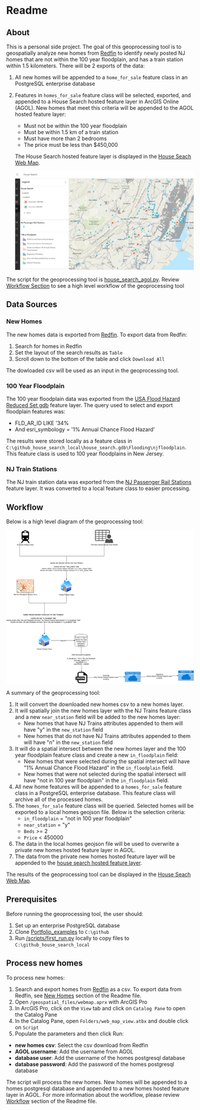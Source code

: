 # Readme

## About
This is a personal side project. The goal of this geoprocessing tool is to geospatially analyze new homes from [Redfin](https://www.redfin.com/county/1910/NJ/Union-County) to identify newly posted NJ homes that are not within the 100 year floodplain, and has a train station within 1.5 kilometers. There will be 2 exports of the data:

1. All new homes will be appended to a `home_for_sale` feature class in an PostgreSQL enterprise database
2. Features in `homes_for_sale` feature class will be selected, exported, and appended to a House Search hosted feature layer in ArcGIS Online (AGOL). New homes that meet this criteria will be appended to the AGOL hosted feature layer:

    - Must not be within the 100 year floodplain
    - Must be within 1.5 km of a train station
    - Must have more than 2 bedrooms
    - The price must be less than $450,000 
    
    The House Search hosted feature layer is displayed in the [House Seach Web Map](https://www.arcgis.com/apps/mapviewer/index.html?webmap=a9f2fa2b4262417f96440b300cdda491).

    ![House Search Web Map](/Documentation/Images/web_map.png)


The script for the geoprocessing tool is [house_search_agol.py](/scripts/house_search_agol.py). Review [Workflow Section](#workflow) to see a high level workflow of the geoprocessing tool


## Data Sources
### New Homes

The new homes data is exported from [Redfin](https://www.redfin.com). To export data from Redfin:
1. Search for homes in Redfin
2. Set the layout of the search results as `Table`
2. Scroll down to the bottom of the table and click `Download All`

The dowloaded csv will be used as an input in the geoprocessing tool.

### 100 Year Floodplain

The 100 year floodplain data was exported from the [USA Flood Hazard Reduced Set gdb](https://services.arcgis.com/P3ePLMYs2RVChkJx/arcgis/rest/services/USA_Flood_Hazard_Reduced_Set_gdb/FeatureServer) feature layer. The query used to select and export floodplain features was:

- FLD_AR_ID LIKE '34%
- And esri_symbology = '1% Annual Chance Flood Hazard'

The results were stored locally as a feature class in `C:\github_house_search_local\house_search.gdb\Flooding\njfloodplain`. This feature class is used to 100 year floodplains in New Jersey.

### NJ Train Stations

The NJ train station data was exported from the [NJ Passenger Rail Stations](https://hub.arcgis.com/datasets/njdca::nj-passenger-rail-stations/about) feature layer. It was converted to a local feature class to easier processing.

## Workflow

Below is a high level diagram of the geoprocessing tool:

![High Level Diagram](/Documentation/High_level_diagram.png)

A summary of the geoprocessing tool:

1. It will convert the downloaded new homes csv to a new homes layer.
2. It will spatially join the new homes layer with the NJ Trains feature class and a new `near_station` field will be added to the new homes layer:
    - New homes that have NJ Trains attributes appended to them will have "y" in the `new_station` field
    - New homes that do not have NJ Trains attributes appended to them will have "n" in the `new_station` field
3. It will do a spatial intersect between the new homes layer and the 100 year floodplain feature class and create a new `in_floodplain` field:
    - New homes that were selected during the spatial intersect will have "1% Annual Chance Flood Hazard" in the `in_floodplain` field.
    - New homes that were not selected during the spatial intersect will have "not in 100 year floodplain" in the `in_floodplain` field.
4. All new home features will be appended to a `homes_for_sale` feature class in a PostgreSQL enterprise database. This feature class will archive all of the processed homes.
5. The `homes_for_sale` feature class will be queried. Selected homes will be exported to a local homes geojson file. Below is the selection criteria:
   - `in_floodplain` = "not in 100 year floodplain"
   - `near_station` = "y"
   - `Beds` >= 2
   - `Price` < 450000
6. The data in the local homes geojson file will be used to overwrite a private new homes hosted feature layer in AGOL.
7. The data from the private new homes hosted feature layer will be appended to the [house search hosted feature layer](https://www.arcgis.com/home/item.html?id=7acd4bbc02a843b785760776bbebb8e3). 

The results of the geoprocessing tool can be displayed in the [House Seach Web Map](https://www.arcgis.com/apps/mapviewer/index.html?webmap=a9f2fa2b4262417f96440b300cdda491).


## Prerequisites

Before running the geoprocessing tool, the user should:

1. Set up an enterprise PostgreSQL database 
2. Clone [Portfolio_examples](https://github.com/diflores79/Portfolio_examples/tree/main) to `C:\github`
3. Run [/scripts/first_run.py](/scripts/first_run.py) locally to copy files to `C:\github_house_search_local`

## Process new homes

To process new homes:

1. Search and export homes from [Redfin](https://www.redfin.com) as a csv. To export data from Redfin, see [New Homes](#new-homes) section of the Readme file.
2. Open `/geospatial_files/webmap.aprx` with ArcGIS Pro
3. In ArcGIS Pro, click on the `View` tab and click on `Catalog Pane` to open the Catalog Pane
4. In the Catalog Pane, open `Folders/web_map_view.atbx` and double click on `Script`
5. Populate the parameters and then click Run:
  - **new homes csv**: Select the csv download from Redfin
  - **AGOL username**: Add the username from AGOL
  - **database user**: Add the username of the homes postgresql database
  - **database password**: Add the password of the homes postgresql database

The script will process the new homes. New homes will be appended to a homes postgresql database and appended to a new homes hosted feature layer in AGOL. For more information about the workflow, please review [Workflow](#workflow) section of the Readme file.